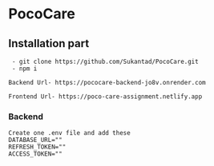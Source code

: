 # PocoCare

## Installation part
```
 - git clone https://github.com/Sukantad/PocoCare.git
 - npm i 
```
```
Backend Url- https://pococare-backend-jo8v.onrender.com

Frontend Url- https://poco-care-assignment.netlify.app
```

### Backend 
 ```
 Create one .env file and add these 
 DATABASE_URL=""
 REFRESH_TOKEN=""
 ACCESS_TOKEN=""
 ```